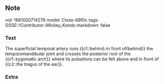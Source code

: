 ## Note
nid: 1661020714276
model: Cloze-88f0c
tags: GSSE::!Contributor::Mickey_Kondo
markdown: false

### Text
The superficial temporal artery runs {{c1::behind::in front of/behind}} the temporomandibular joint and crosses the posterior root of the {{c1::zygomatic arch}} where its pulsations can be felt above and in front of {{c2::the tragus of the ear}}.

### Extra

